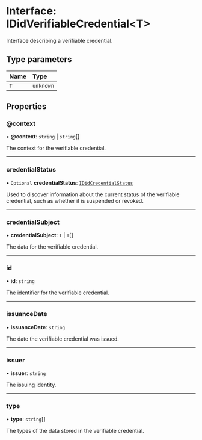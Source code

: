 # Interface: IDidVerifiableCredential\<T\>

Interface describing a verifiable credential.

## Type parameters

| Name | Type      |
| :--- | :-------- |
| `T`  | `unknown` |

## Properties

### @context

• **@context**: `string` \| `string`[]

The context for the verifiable credential.

---

### credentialStatus

• `Optional` **credentialStatus**: [`IDidCredentialStatus`](IDidCredentialStatus.md)

Used to discover information about the current status of the
verifiable credential, such as whether it is suspended or revoked.

---

### credentialSubject

• **credentialSubject**: `T` \| `T`[]

The data for the verifiable credential.

---

### id

• **id**: `string`

The identifier for the verifiable credential.

---

### issuanceDate

• **issuanceDate**: `string`

The date the verifiable credential was issued.

---

### issuer

• **issuer**: `string`

The issuing identity.

---

### type

• **type**: `string`[]

The types of the data stored in the verifiable credential.
